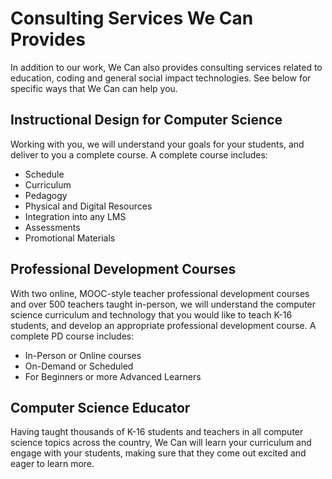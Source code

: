 # Consulting Services We Can Provides
In addition to our work, We Can also provides consulting services related to education, coding and general social impact technologies. See below for specific ways that We Can can help you.

## Instructional Design for Computer Science
Working with you, we will understand your goals for your students, and deliver to you a complete course. A complete course includes:
- Schedule
- Curriculum
- Pedagogy
- Physical and Digital Resources
- Integration into any LMS
- Assessments
- Promotional Materials

## Professional Development Courses
With two online, MOOC-style teacher professional development courses and over 500 teachers taught in-person, we will understand the computer science curriculum and technology that you would like to teach K-16 students, and develop an appropriate professional development course. A complete PD course includes:
- In-Person or Online courses
- On-Demand or Scheduled
- For Beginners or more Advanced Learners

## Computer Science Educator
Having taught thousands of K-16 students and teachers in all computer science topics across the country, We Can will learn your curriculum and engage with your students, making sure that they come out excited and eager to learn more.